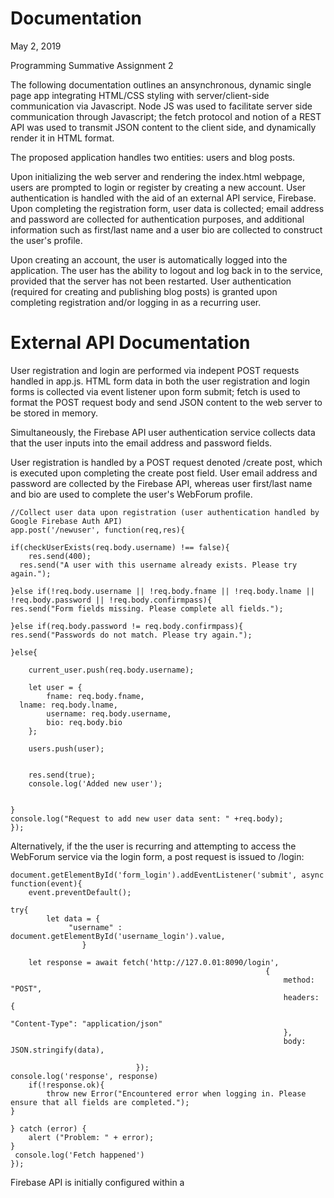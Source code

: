 # Documentation

May 2, 2019

Programming Summative Assignment 2

The following documentation outlines an ansynchronous, dynamic single page app integrating HTML/CSS styling with server/client-side communication via Javascript. Node JS was used to facilitate server side communication through Javascript; the fetch protocol and notion of a REST API was used to transmit JSON content to the client side, and dynamically render it in HTML format.

The proposed application handles two entities: users and blog posts.

Upon initializing the web server and rendering the index.html webpage, users are prompted to login or register by creating a new account. User authentication is handled with the aid of an external API service, Firebase. Upon completing the registration form, user data is collected; email address and password are collected for authentication purposes, and additional information such as first/last name and a user bio are collected to construct the user's profile. 

Upon creating an account, the user is automatically logged into the application. The user has the ability to logout and log back in to the service, provided that the server has not been restarted. User authentication (required for creating and publishing blog posts) is granted upon completing registration and/or logging in as a recurring user.

# External API Documentation

User registration and login are performed via indepent POST requests handled in app.js. HTML form data in both the user registration and login forms is collected via event listener upon form submit; fetch is used to format the POST request body and send JSON content to the web server to be stored in memory.

Simultaneously, the Firebase API user authentication service collects data that the user inputs into the email address and password fields. 

User registration is handled by a POST request denoted /create post, which is executed upon completing the create post field.
User email address and password are collected by the Firebase API, whereas user first/last name and bio are used to complete the user's WebForum profile.

	//Collect user data upon registration (user authentication handled by Google Firebase Auth API)
	app.post('/newuser', function(req,res){
	
  	if(checkUserExists(req.body.username) !== false){
		res.send(400);
  	  res.send("A user with this username already exists. Please try again.");
    
	}else if(!req.body.username || !req.body.fname || !req.body.lname || !req.body.password || !req.body.confirmpass){
    res.send("Form fields missing. Please complete all fields.");
    
	}else if(req.body.password != req.body.confirmpass){
    res.send("Passwords do not match. Please try again.");
    
	}else{
		
		current_user.push(req.body.username);

		let user = {
			fname: req.body.fname,
      lname: req.body.lname,	
			username: req.body.username,
			bio: req.body.bio
		};

		users.push(user);
		
	
		res.send(true);
		console.log('Added new user');
		
		
	}
	console.log("Request to add new user data sent: " +req.body);
	});

Alternatively, if the the user is recurring and attempting to access the WebForum service via the login form, a post request is issued to /login:

	document.getElementById('form_login').addEventListener('submit', async function(event){
		event.preventDefault();
	
	try{
			let data = {
				 "username" : document.getElementById('username_login').value,
					}
	
		let response = await fetch('http://127.0.01:8090/login',
															 {
																 method: "POST",
																 headers: {
																	 "Content-Type": "application/json"
																 },
																 body: JSON.stringify(data),
																 
                                });
    console.log('response', response)                     
		if(!response.ok){
			throw new Error("Encountered error when logging in. Please ensure that all fields are completed.");
    }
    
	} catch (error) {
		alert ("Problem: " + error);
	}
 	 console.log('Fetch happened')
	});


Firebase API is initially configured within a <script> tag in index.html and implemented in index.js.

Initially, the external API is called in index.html:


	<script>
	//Initialize Firebase authentication
	const config = {
		apiKey: "AIzaSyDHnMD4FJcvRcy2NsVKRJ-FGHT_geeC2O8",
		authDomain: "prog-web-app-beacc.firebaseapp.com",
		databaseURL: "https://prog-web-app-beacc.firebaseio.com",
		projectId: "prog-web-app-beacc",
		storageBucket: "prog-web-app-beacc.appspot.com",
		messagingSenderId: "40206756427"
	};
	firebase.initializeApp(config);
	const auth = firebase.auth();
	</script>

In index. js, the API initialized through a real time listener for authentication state change (logged in/logged out). Upon logging into the server, post methods are enabled such that a logged in user has the capability to initialize a new forum post.


	auth.onAuthStateChanged(firebaseUser => {
  	if(firebaseUser){
  	 console.log(firebaseUser);
   	 btnLogout.classList.remove('d-none');
   	 btnMyPosts.classList.remove('d-none');
	btnLoginheader.classList.add('d-none');
    	btnRegisterheader.classList.add('d-none');
    //Prevent users who are not logged in from initating new post entry
    btnCreatePost.classList.remove('d-none');
  	} else {
   	 console.log('Not logged in.');
   	 btnLogout.classList.add('d-none');
 	 }
	});


User logged-in and registration status are regulated via the following commands:

	btnRegister.addEventListener('click', e => {
  	const email = txtEmail_Reg.value;
  	const pass = txtPassword_Reg.value;
  	const promise = auth.createUserWithEmailAndPassword(email,pass);
  	promise.catch(e => console.log(e.message));

	});
	btnLogin.addEventListener('click', e => {
  	const email = txtEmail.value;
  	const pass = txtPassword.value;
  	const promise = auth.signInWithEmailAndPassword(email,pass);
  	promise.catch(e => console.log(e.message));
	});

Given the asynchronous nature of this app and the lack of external database support, registered users are retained within Firebase API, regardless of server restart. For demonstration purposes, existing users listed in app.js have also been pre-registered in the Firebase API authentication service. Assuming functionality on a live web hosting service with access to a database, registered user data will be retained between server reloads in the event that a recurring user login occurs. 

In order to initiate a new forum post, user login must be successfully handled by the Firebase API. If proper authentication does not occur, the button to create a new WebForum post is not visible and hence not clickable for the user; the user cannot physically initiate a /createpost POST request without prior authentication from the Firebase API.


On submit of the /newuser or /login posts request, both the login and user registration forms assign a temporary 'current user' value. This value is used to list appropriate data under 'My Posts' and properly accredit the post author when a new post is created in the system.

Upon registering to the WebForum system, the user can proceed to create a new blog post to be posted on the service. A new post is issued via a /createpost POST request:
 
 	/Post new forum post to post library (authentication required to execute post)

	document.getElementById('form_create_post').addEventListener('submit', async function(event){
  	event.preventDefault();
  
 	 try{
      	let data = {
         "posttitle" : document.getElementById('post_title').value,
         "postdate": document.getElementById('date').value,
         "postcontent": document.getElementById('post_content').value
          }
  
    	let response = await fetch('http://127.0.01:8090/createpost',
                               {
                                 method: "POST",
                                 headers: {
                                   "Content-Type": "application/json"
                                 },
                                 body: JSON.stringify(data),
                                 
                                });
    	if(!response.ok){
      	console.log(response.code)
      	throw new Error("Encountered error creating new post. A post with this title already exists in the post library.");
    	}
  	} catch (error) {
  	  alert ("Problem: " + error);
  	}
  	console.log('Fetch happened')	
	});


Further, all users of the site (regardless of login status) can perform GET requests which generate lists of all users and posts currently hosted by the WebForum site. 


To generate the current user directory, a GET request to /users is issued in the 'User Directory' modal:

	app.get("/users/", function(req,res) {
	res.send(users)
	});


Similarly, to generate the current post library,  a GET request to /users is issued in the 'Post Library' modal:

	app.get("/posts/", function(req,res) {
	res.send(posts)
	});
	
The current logged-in user can also generate a library of their personal posts via a GET request to /myposts in the 'My Library' modal:

	app.get("/myposts/", function(req,res) {
	res.send(my_posts)
	});

Additionally, users can search for individual users or posts depending on user email address, first name, or last name, as well as post title and post author.

A JavaScript function inititalized in index.html is used to dynamically pull text content from a search query field upon button click. When this information is collected, a GET request is initialized to retrieve user- or post- specific data. Each GET request for /users and /posts is subseqeuntly renderend in a dyanmic HTML modal:

For example, searching for users by username (email address):

	app.get("/users/:username", function(req,res){
		let index = checkUserExists(req.params.username);
	if(index !== false){
		res.send(users[index]);
	}else{
		res.send({"nonefound":"No user found with this email address."});
	}

	})

Searching for users by first name:

	app.get("/users/fname/:fname", function(req,res){
	let index = checkFnameUserExists(req.params.fname);
	if(index !== false){
		res.send(users[index]);
	}else{
		res.send({"nonefound":"No user found with this first name."});
	}

	})

Searching for users by last name:

	app.get("/users/lname/:lname", function(req,res){
	let index = checkLnameUserExists(req.params.lname);
	if(index !== false){
		res.send(users[index]);
	}else{
		res.send({"nonefound":"No user found with this last name."});
	}

	})
	
Similarly, with regards to posts, users can search for posts by title:

	app.get("/posts/:posttitle", function(req,res){
	let index = checkPostExists(req.params.posttitle);
	if(index !== false){
		res.send(posts[index]);
	}else{
		res.send("No post found with this title.");
	}

	})


As well as search for post by author (email address):

	app.get("/posts/author/:postauthor", function(req,res){
	let index = checkPostAuthorExists(req.params.postauthor);
	if(index !== false){
		res.send(posts[index]);
	}else{
		res.send("No post found with this author.");
	}

	})

The functions checkUserExists() and checkPostExists() are called to determine whether or not a specific post or user are contained within the JSON object 'users' or 'posts' arrays.


Lastly, all users, regardless of login status, are able to refresh the current post feed upon button click to 'Refresh Post Feed', initiating a GET request to /posts.

The post feed content is updated upon submission of a new /createpost POST request.

Within the app, new HTML content is dynamically formatted via the fetch API when GET requests are initiated. A for loop is used to iterate through applicable JSON content, creating a new HTML card section and filling content where applicable. The Bootstrap-supported modal structure is used to render HTML content upon button click.
	
The presented WebForum app further supports mobile compatability; all content and navigation are responsive to device width.

Lastly, the WebForum app is deployed to Heroku cloud deployment service.

